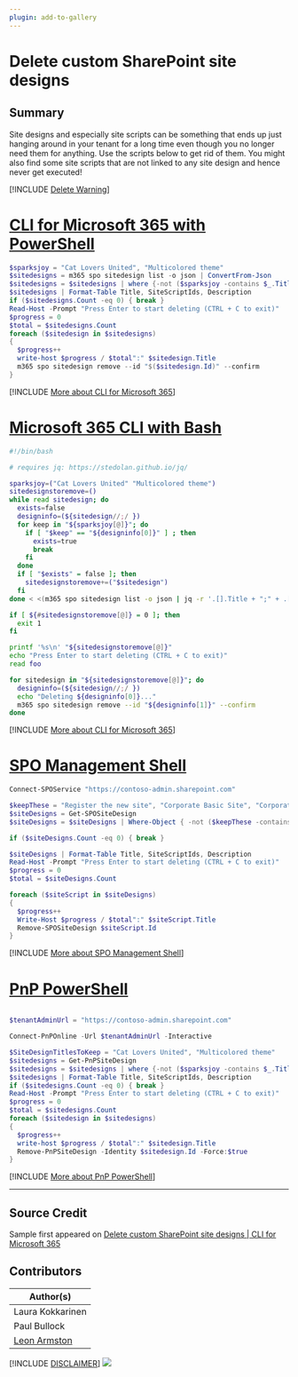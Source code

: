 ```yaml
---
plugin: add-to-gallery
---
```


# Delete custom SharePoint site designs

## Summary

Site designs and especially site scripts can be something that ends up just hanging around in your tenant for a long time even though you no longer need them for anything. Use the scripts below to get rid of them. You might also find some site scripts that are not linked to any site design and hence never get executed!
 
[!INCLUDE [Delete Warning](../../docfx/includes/DELETE-WARN.md)]

# [CLI for Microsoft 365 with PowerShell](#tab/cli-m365-ps)
```powershell
$sparksjoy = "Cat Lovers United", "Multicolored theme"
$sitedesigns = m365 spo sitedesign list -o json | ConvertFrom-Json
$sitedesigns = $sitedesigns | where {-not ($sparksjoy -contains $_.Title)}
$sitedesigns | Format-Table Title, SiteScriptIds, Description
if ($sitedesigns.Count -eq 0) { break }
Read-Host -Prompt "Press Enter to start deleting (CTRL + C to exit)"
$progress = 0
$total = $sitedesigns.Count
foreach ($sitedesign in $sitedesigns)
{
  $progress++
  write-host $progress / $total":" $sitedesign.Title
  m365 spo sitedesign remove --id "$($sitedesign.Id)" --confirm
}
```
[!INCLUDE [More about CLI for Microsoft 365](../../docfx/includes/MORE-CLIM365.md)]
 
# [Microsoft 365 CLI with Bash](#tab/m365cli-bash)
```bash
#!/bin/bash

# requires jq: https://stedolan.github.io/jq/

sparksjoy=("Cat Lovers United" "Multicolored theme")
sitedesignstoremove=()
while read sitedesign; do
  exists=false
  designinfo=(${sitedesign//;/ })
  for keep in "${sparksjoy[@]}"; do
    if [ "$keep" == "${designinfo[0]}" ] ; then
      exists=true
      break
    fi
  done
  if [ "$exists" = false ]; then
    sitedesignstoremove+=("$sitedesign")
  fi
done < <(m365 spo sitedesign list -o json | jq -r '.[].Title + ";" + .[].Id')

if [ ${#sitedesignstoremove[@]} = 0 ]; then
  exit 1
fi

printf '%s\n' "${sitedesignstoremove[@]}"
echo "Press Enter to start deleting (CTRL + C to exit)"
read foo

for sitedesign in "${sitedesignstoremove[@]}"; do
  designinfo=(${sitedesign//;/ })
  echo "Deleting ${designinfo[0]}..."
  m365 spo sitedesign remove --id "${designinfo[1]}" --confirm
done
```
[!INCLUDE [More about CLI for Microsoft 365](../../docfx/includes/MORE-CLIM365.md)]

# [SPO Management Shell](#tab/spoms-ps)
```powershell
Connect-SPOService "https://contoso-admin.sharepoint.com"

$keepThese = "Register the new site", "Corporate Basic Site", "Corporate Internal Site"
$siteDesigns = Get-SPOSiteDesign
$siteDesigns = $siteDesigns | Where-Object { -not ($keepThese -contains $_.Title)}

if ($siteDesigns.Count -eq 0) { break }

$siteDesigns | Format-Table Title, SiteScriptIds, Description
Read-Host -Prompt "Press Enter to start deleting (CTRL + C to exit)"
$progress = 0
$total = $siteDesigns.Count

foreach ($siteScript in $siteDesigns)
{
  $progress++
  Write-Host $progress / $total":" $siteScript.Title
  Remove-SPOSiteDesign $siteScript.Id
}
```
[!INCLUDE [More about SPO Management Shell](../../docfx/includes/MORE-SPOMS.md)]

# [PnP PowerShell](#tab/pnpps)

```powershell

$tenantAdminUrl = "https://contoso-admin.sharepoint.com"

Connect-PnPOnline -Url $tenantAdminUrl -Interactive

$SiteDesignTitlesToKeep = "Cat Lovers United", "Multicolored theme"
$sitedesigns = Get-PnPSiteDesign
$sitedesigns = $sitedesigns | where {-not ($sparksjoy -contains $_.Title)}
$sitedesigns | Format-Table Title, SiteScriptIds, Description
if ($sitedesigns.Count -eq 0) { break }
Read-Host -Prompt "Press Enter to start deleting (CTRL + C to exit)"
$progress = 0
$total = $sitedesigns.Count
foreach ($sitedesign in $sitedesigns)
{
  $progress++
  write-host $progress / $total":" $sitedesign.Title
  Remove-PnPSiteDesign -Identity $sitedesign.Id -Force:$true
}

```
[!INCLUDE [More about PnP PowerShell](../../docfx/includes/MORE-PNPPS.md)]

***

## Source Credit

Sample first appeared on [Delete custom SharePoint site designs | CLI for Microsoft 365](https://pnp.github.io/cli-microsoft365/sample-scripts/spo/remove-site-designs/)

## Contributors

| Author(s) |
|-----------|
| Laura Kokkarinen |
| Paul Bullock |
| [Leon Armston](https://github.com/LeonArmston)|

[!INCLUDE [DISCLAIMER](../../docfx/includes/DISCLAIMER.md)]
<img src="https://pnptelemetry.azurewebsites.net/script-samples/scripts/spo-remove-site-designs" aria-hidden="true" />
